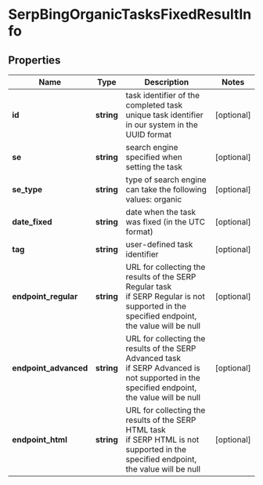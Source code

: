 # SerpBingOrganicTasksFixedResultInfo

## Properties

| Name | Type | Description | Notes |
|------------ | ------------- | ------------- | -------------|
**id** | **string** | task identifier of the completed task<br>unique task identifier in our system in the UUID format |[optional]|
**se** | **string** | search engine specified when setting the task |[optional]|
**se_type** | **string** | type of search engine<br>can take the following values: organic |[optional]|
**date_fixed** | **string** | date when the task was fixed (in the UTC format) |[optional]|
**tag** | **string** | user-defined task identifier |[optional]|
**endpoint_regular** | **string** | URL for collecting the results of the SERP Regular task<br>if SERP Regular is not supported in the specified endpoint, the value will be null |[optional]|
**endpoint_advanced** | **string** | URL for collecting the results of the SERP Advanced task<br>if SERP Advanced is not supported in the specified endpoint, the value will be null |[optional]|
**endpoint_html** | **string** | URL for collecting the results of the SERP HTML task<br>if SERP HTML is not supported in the specified endpoint, the value will be null |[optional]|